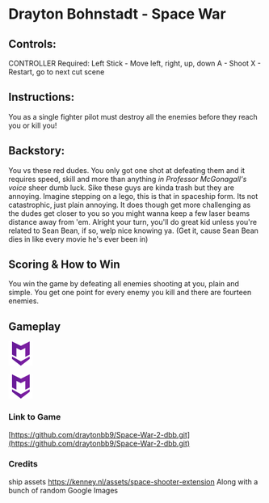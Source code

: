 # Drayton Bohnstadt - Space War

## Controls:
   CONTROLLER Required:
        Left Stick - Move left, right, up, down
        A - Shoot
	X - Restart, go to next cut scene

## Instructions:
   You as a single fighter pilot must destroy all the enemies before they
    reach you or kill you!

## Backstory:
   You vs these red dudes. You only got one shot at defeating them and it requires speed, skill and more than anything *in Professor McGonagall's voice* sheer dumb luck. Sike these guys are kinda trash but they are annoying. Imagine stepping on a lego, this is that in spaceship form. Its not catastrophic, just plain annoying. It does though get more challenging as the dudes get closer to you so you might wanna keep a few laser beams distance away from 'em. Alright your turn, you'll do great kid unless you're related to Sean Bean, if so, welp nice knowing ya. (Get it, cause Sean Bean dies in like every movie he's ever been in)
   
## Scoring & How to Win
You win the game by defeating all enemies shooting at you, plain and simple. You get one point for every enemy you kill and there are fourteen enemies.

## Gameplay 

![alt text](https://github.com/adam-p/markdown-here/raw/master/src/common/images/icon48.png "Logo Title Text 1")

![alt text](https://github.com/adam-p/markdown-here/raw/master/src/common/images/icon48.png "Gameplay Photo 2")


### Link to Game

[https://github.com/draytonbb9/Space-War-2-dbb.git](https://github.com/draytonbb9/Space-War-2-dbb.git)


### Credits

ship assets
	https://kenney.nl/assets/space-shooter-extension
Along with a bunch of random Google Images
